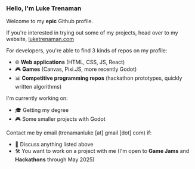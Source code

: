 ### Hello, I'm Luke Trenaman
Welcome to my **epic** Github profile.

If you're interested in trying out some of my projects, head over to my website, [luketrenaman.com](https://luketrenaman.com/)

For developers, you're able to find 3 kinds of repos on my profile:
- 🌐 **Web applications** (HTML, CSS, JS, React)
- 🎮 **Games** (Canvas, Pixi.JS, more recently Godot)
- 📊 **Competitive programming repos** (hackathon prototypes, quickly written algorithms)

I'm currently working on:
- 🎓 Getting my degree
- 🎮 Some smaller projects with Godot

Contact me by email (trenamanluke [at] gmail [dot] com) if:
- 💭 Discuss anything listed above
- 🛠️ You want to work on a project with me (I'm open to **Game Jams** and **Hackathons** through May 2025)
